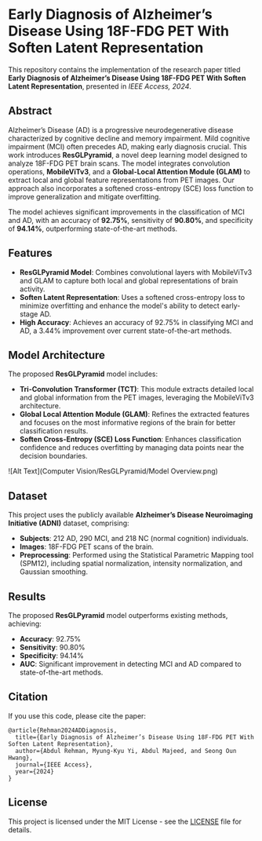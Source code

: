 

# Early Diagnosis of Alzheimer’s Disease Using 18F-FDG PET With Soften Latent Representation

This repository contains the implementation of the research paper titled **Early Diagnosis of Alzheimer’s Disease Using 18F-FDG PET With Soften Latent Representation**, presented in *IEEE Access, 2024*.

## Abstract

Alzheimer’s Disease (AD) is a progressive neurodegenerative disease characterized by cognitive decline and memory impairment. Mild cognitive impairment (MCI) often precedes AD, making early diagnosis crucial. This work introduces **ResGLPyramid**, a novel deep learning model designed to analyze 18F-FDG PET brain scans. The model integrates convolution operations, **MobileViTv3**, and a **Global-Local Attention Module (GLAM)** to extract local and global feature representations from PET images. Our approach also incorporates a softened cross-entropy (SCE) loss function to improve generalization and mitigate overfitting.

The model achieves significant improvements in the classification of MCI and AD, with an accuracy of **92.75%**, sensitivity of **90.80%**, and specificity of **94.14%**, outperforming state-of-the-art methods.

## Features
- **ResGLPyramid Model**: Combines convolutional layers with MobileViTv3 and GLAM to capture both local and global representations of brain activity.
- **Soften Latent Representation**: Uses a softened cross-entropy loss to minimize overfitting and enhance the model's ability to detect early-stage AD.
- **High Accuracy**: Achieves an accuracy of 92.75% in classifying MCI and AD, a 3.44% improvement over current state-of-the-art methods.

## Model Architecture

The proposed **ResGLPyramid** model includes:
- **Tri-Convolution Transformer (TCT)**: This module extracts detailed local and global information from the PET images, leveraging the MobileViTv3 architecture.
- **Global Local Attention Module (GLAM)**: Refines the extracted features and focuses on the most informative regions of the brain for better classification results.
- **Soften Cross-Entropy (SCE) Loss Function**: Enhances classification confidence and reduces overfitting by managing data points near the decision boundaries.
  
![Alt Text](Computer Vision/ResGLPyramid/Model Overview.png)

## Dataset

This project uses the publicly available **Alzheimer’s Disease Neuroimaging Initiative (ADNI)** dataset, comprising:
- **Subjects**: 212 AD, 290 MCI, and 218 NC (normal cognition) individuals.
- **Images**: 18F-FDG PET scans of the brain.
- **Preprocessing**: Performed using the Statistical Parametric Mapping tool (SPM12), including spatial normalization, intensity normalization, and Gaussian smoothing.

## Results

The proposed **ResGLPyramid** model outperforms existing methods, achieving:
- **Accuracy**: 92.75%
- **Sensitivity**: 90.80%
- **Specificity**: 94.14%
- **AUC**: Significant improvement in detecting MCI and AD compared to state-of-the-art methods.

## Citation

If you use this code, please cite the paper:

```
@article{Rehman2024ADDiagnosis,
  title={Early Diagnosis of Alzheimer’s Disease Using 18F-FDG PET With Soften Latent Representation},
  author={Abdul Rehman, Myung-Kyu Yi, Abdul Majeed, and Seong Oun Hwang},
  journal={IEEE Access},
  year={2024}
}
```

## License

This project is licensed under the MIT License - see the [LICENSE](LICENSE) file for details.

